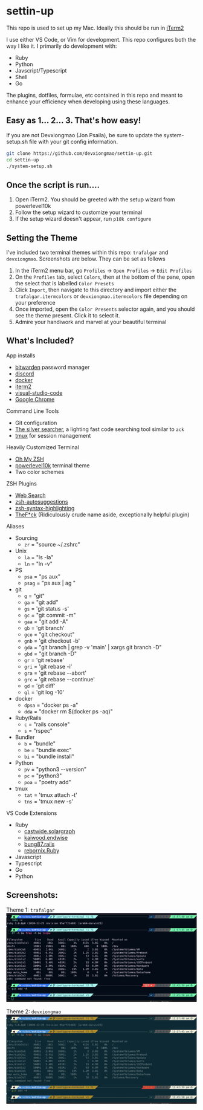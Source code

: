 # settin-up

 This repo is used to set up my Mac. Ideally this should be run in [iTerm2](https://iterm2.com/downloads.html)

 I use either VS Code, or Vim for development. This repo configures both the way I like it. I primarily do development with:
 - Ruby
 - Python
 - Javscript/Typescript
 - Shell
 - Go
 
 The plugins, dotfiles, formulae, etc contained in this repo and meant to enhance your efficiency when developing using these languages. 

## Easy as 1... 2... 3. That's how easy!

If you are not Devxiongmao (Jon Psaila), be sure to update the system-setup.sh file with your git config information.

```sh
git clone https://github.com/devxiongmao/settin-up.git
cd settin-up
./system-setup.sh
```

## Once the script is run....
1. Open iTerm2. You should be greeted with the setup wizard from powerlevel10k
2. Follow the setup wizard to customize your terminal
3. If the setup wizard doesn't appear, run `p10k configure`

## Setting the Theme
I've included two terminal themes within this repo: `trafalgar` and `devxiongmao`. Screenshots are below. They can be set as follows

1. In the iTerm2 menu bar, go `Profiles` -> `Open Profiles` -> `Edit Profiles`
2. On the `Profiles` tab, select `Colors`, then  at the bottom of the pane, open the select that is labelled `Color Presets`
3. Click `Import`, then navigate to this directory and import either the `trafalgar.itermcolors` or `devxiongmao.itermcolors` file depending on your preference
4. Once imported, open the `Color Presents` selector again, and you should see the theme present. Click it to select it.
5. Admire your handiwork and marvel at your beautiful terminal

## What's Included?

App installs
- [bitwarden](https://bitwarden.com/) password manager
- [discord](https://discord.com/)
- [docker](https://www.docker.com/)
- [iterm2](https://iterm2.com/downloads.html)
- [visual-studio-code](https://code.visualstudio.com/)
- [Google Chrome](https://www.google.com/intl/en_ca/chrome/)

Command Line Tools
- Git configuration
- [The silver searcher](https://github.com/ggreer/the_silver_searcher),  a lighting fast code searching tool similar to `ack`
- [tmux](https://thoughtbot.com/blog/a-tmux-crash-course) for session management

Heavily Customized Terminal
- [Oh My ZSH](https://ohmyz.sh/)
- [powerlevel10k](https://github.com/romkatv/powerlevel10k) terminal theme
- Two color schemes

ZSH Plugins
- [Web Search](https://github.com/ohmyzsh/ohmyzsh/blob/master/plugins/web-search/README.md)
- [zsh-autosuggestions](https://github.com/zsh-users/zsh-autosuggestions)
- [zsh-syntax-highlighting](https://github.com/zsh-users/zsh-syntax-highlighting.git)
- [TheF*ck](https://github.com/nvbn/thefuck) (Ridiculously crude name aside, exceptionally helpful plugin)

Aliases
* Sourcing
  * `zr` = "source ~/.zshrc"
* Unix
  * `la` = "ls -la"
  * `ln` = "ln -v"
* PS
  * `psa` = "ps aux"
  * `psag` = "ps aux | ag "
* git
  * `g` = "git"
  * `ga` = "git add"
  * `gs` = 'git status -s'
  * `gc` = "git commit -m"
  * `gaa` = "git add -A"
  * `gb` = 'git branch'
  * `gco` = "git checkout"
  * `gnb` = 'git checkout -b'
  * `gda` = "git branch | grep -v 'main' | xargs git branch -D"
  * `gbd` = "git branch -D"
  * `gr` = 'git rebase'
  * `gri` = 'git rebase -i'
  * `gra` = 'git rebase --abort'
  * `grc` = 'git rebase --continue'
  * `gd` = 'git diff'
  * `gl` = 'git log -10'
* docker
  * `dpsa` = "docker ps -a"
  * `dda` = "docker rm $(docker ps -aq)"
* Ruby/Rails
  * `c` = "rails console"
  * `s` = "rspec"
* Bundler
  * `b` = "bundle"
  * `be` = "bundle exec"
  * `bi` = "bundle install"
* Python
  * `pv` = "python3 --version"
  * `pc` = "python3"
  * `poa` = "poetry add"
* tmux
  * `tat` = 'tmux attach -t'
  * `tns` = 'tmux new -s'

VS Code Extensions
* Ruby
  * [castwide.solargraph](https://marketplace.visualstudio.com/items?itemName=castwide.solargraph)
  * [kaiwood.endwise](https://marketplace.visualstudio.com/items?itemName=kaiwood.endwise)
  * [bung87.rails](https://marketplace.visualstudio.com/items?itemName=bung87.rails)
  * [rebornix.Ruby](https://marketplace.visualstudio.com/items?itemName=rebornix.Ruby)
* Javascript
* Typescript
* Go
* Python

## Screenshots:

Theme 1: `trafalgar`
![Trafalgar Theme](config/itermcolors/trafalgar.png)

Theme 2: `devxiongmao`
![Dev Xiong Mao Theme](config/itermcolors/devxiongmao.png)
